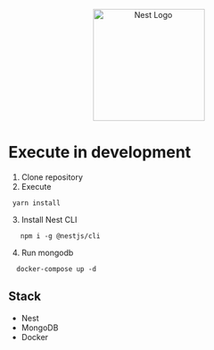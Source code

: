 <p align="center">
  <a href="http://nestjs.com/" target="blank"><img src="https://nestjs.com/img/logo-small.svg" width="200" alt="Nest Logo" /></a>
</p>

# Execute in development

1. Clone repository
2. Execute
```
 yarn install 
```` 
3.  Install Nest CLI
``` 
   npm i -g @nestjs/cli
```
4. Run mongodb
```
  docker-compose up -d
```

## Stack
  * Nest
  * MongoDB
  * Docker
